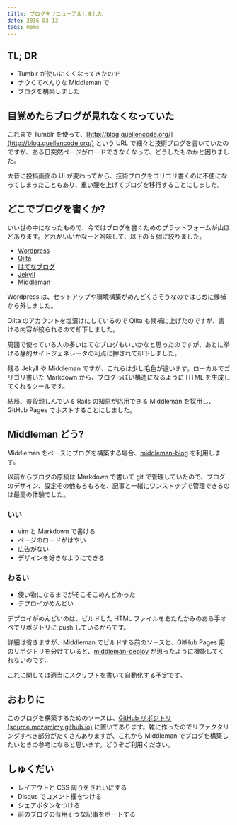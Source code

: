 ```yaml
---
title: ブログをリニューアルしました
date: 2016-03-13
tags: memo
---
```


## TL; DR

- Tumblr が使いにくくなってきたので
- ナウくてべんりな Middleman で
- ブログを構築しました

## 目覚めたらブログが見れなくなっていた

これまで Tumblr を使って、[http://blog.quellencode.org/](http://blog.quellencode.org/) という URL で細々と技術ブログを書いていたのですが、ある日突然ページがロードできなくなって、どうしたものかと困りました。

大昔に投稿画面の UI が変わってから、技術ブログをゴリゴリ書くのに不便になってしまったこともあり、重い腰を上げてブログを移行することにしました。

## どこでブログを書くか?

いい世の中になったもので、今ではブログを書くためのプラットフォームが山ほどあります。どれがいいかなーと吟味して、以下の 5 個に絞りました。

- [Wordpress](https://wordpress.com/)
- [Qiita](http://qiita.com/)
- [はてなブログ](http://hatenablog.com/)
- [Jekyll](https://jekyllrb.com/)
- [Middleman](https://middlemanapp.com/)

Wordpress は、セットアップや環境構築がめんどくさそうなのではじめに候補から外しました。

Qiita のアカウントを塩漬けにしているので Qiita も候補に上げたのですが、書ける内容が絞られるので却下しました。

周囲で使っている人の多いはてなブログもいいかなと思ったのですが、あとに挙げる静的サイトジェネレータの利点に押されて却下しました。

残る Jekyll や Middleman ですが、これらは少し毛色が違います。ローカルでゴリゴリ書いた Markdown から、ブログっぽい構造になるように HTML を生成してくれるツールです。

結局、普段親しんでいる Rails の知恵が応用できる Middleman を採用し、GitHub Pages でホストすることにしました。

## Middleman どう?

Middleman をベースにブログを構築する場合、[middleman-blog](https://github.com/middleman/middleman-blog) を利用します。

以前からブログの原稿は Markdown で書いて git で管理していたので、ブログのデザイン、設定その他もろもろを、記事と一緒にワンストップで管理できるのは最高の体験でした。

### いい

- vim と Markdown で書ける
- ページのロードがはやい
- 広告がない
- デザインを好きなようにできる

### わるい

- 使い物になるまでがそこそこめんどかった
- デプロイがめんどい

デプロイがめんどいのは、ビルドした HTML ファイルをあたたかみのある手オペでリポジトリに push しているからです。

詳細は省きますが、Middleman でビルドする前のソースと、GitHub Pages 用のリポジトリを分けていると、[middleman-deploy](https://github.com/middleman-contrib/middleman-deploy) が思ったように機能してくれないのです..

これに関しては適当にスクリプトを書いて自動化する予定です。

## おわりに

このブログを構築するためのソースは、[GitHub リポジトリ (source.mozamimy.github.io)](https://github.com/mozamimy/source.mozamimy.github.io) に置いてあります。雑に作ったのでリファクタリングすべき部分がたくさんありますが、これから Middleman でブログを構築したいときの参考になると思います。どうぞご利用ください。

## しゅくだい

- レイアウトと CSS 周りをきれいにする
- Disqus でコメント欄をつける
- シェアボタンをつける
- 前のブログの有用そうな記事をポートする
